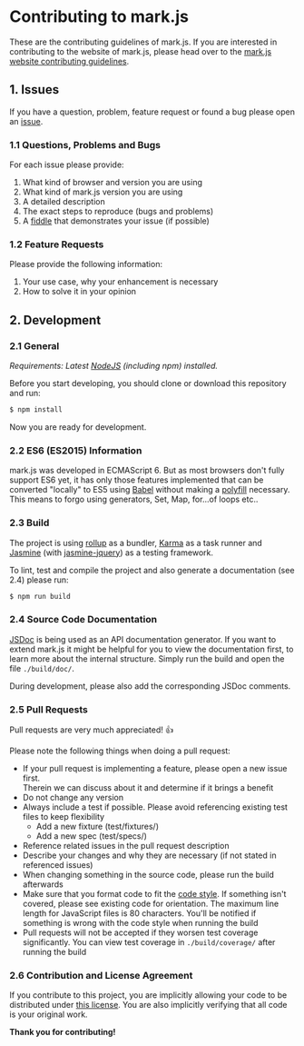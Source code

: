 # Contributing to mark.js

These are the contributing guidelines of mark.js. If you are interested in contributing to the website of mark.js, please head over to the [mark.js website contributing guidelines][markjs-website-contributing].

## 1. Issues

If you have a question, problem, feature request or found a bug please open an [issue][issue].

### 1.1 Questions, Problems and Bugs

For each issue please provide:

1. What kind of browser and version you are using
2. What kind of mark.js version you are using
3. A detailed description
4. The exact steps to reproduce (bugs and problems)
5. A [fiddle][jsfiddle] that demonstrates your issue (if possible)

### 1.2 Feature Requests

Please provide the following information:

1. Your use case, why your enhancement is necessary
2. How to solve it in your opinion

## 2. Development

### 2.1 General

_Requirements: Latest [NodeJS][nodejs] (including npm) installed._

Before you start developing, you should clone or download this repository and run:

```bash
$ npm install
```

Now you are ready for development.

### 2.2 ES6 (ES2015) Information

mark.js was developed in ECMAScript 6. But as most browsers don't fully support ES6 yet, it has only those features implemented that can be converted "locally" to ES5 using [Babel][babel] without making a [polyfill][babel-polyfill] necessary. This means to forgo using generators, Set, Map, for...of loops etc..  

### 2.3 Build

The project is using [rollup][rollup] as a bundler, [Karma][karma] as a task runner and [Jasmine][jasmine] (with [jasmine-jquery][jasmine-jquery]) as a testing framework.

To lint, test and compile the project and also generate a documentation (see 2.4) please run:

```bash
$ npm run build
```

### 2.4 Source Code Documentation

[JSDoc][jsdoc] is being used as an API documentation generator. If you want to extend mark.js it might be helpful for you to view the documentation first, to learn more about the internal structure. Simply run the build and open the file `./build/doc/`.

During development, please also add the corresponding JSDoc comments.

### 2.5 Pull Requests

Pull requests are very much appreciated! :thumbsup:

Please note the following things when doing a pull request:

- If your pull request is implementing a feature, please open a new issue first.  
  Therein we can discuss about it and determine if it brings a benefit
- Do not change any version
- Always include a test if possible. Please avoid referencing existing test
  files to keep flexibility
  - Add a new fixture (test/fixtures/)
  - Add a new spec (test/specs/)
- Reference related issues in the pull request description
- Describe your changes and why they are necessary
  (if not stated in referenced issues)
- When changing something in the source code, please run the build afterwards
- Make sure that you format code to fit the [code style][code-style]. If something isn't covered, please see existing code for orientation. The maximum line length for JavaScript files is 80 characters. You'll be notified if something is wrong with the code style when running the build
- Pull requests will not be accepted if they worsen test coverage significantly. You can view test coverage in `./build/coverage/` after running the build

### 2.6 Contribution and License Agreement

If you contribute to this project, you are implicitly allowing your code to be distributed under [this license][license]. You are also implicitly verifying that all code is your original work.

__Thank you for contributing!__

[markjs-website-contributing]: https://github.com/julmot/mark.js/blob/website/CONTRIBUTING.md
[issue]: https://github.com/julmot/mark.js/issues/new
[jsfiddle]: https://jsfiddle.net
[nodejs]: https://nodejs.org/en/
[bower]: http://bower.io/
[rollup]: https://rollupjs.org/
[karma]: http://karma-runner.github.io/latest/index.html
[jasmine]: http://jasmine.github.io/
[jasmine-jquery]: https://github.com/velesin/jasmine-jquery
[jsdoc]: http://usejsdoc.org/about-getting-started.html
[babel-polyfill]: https://babeljs.io/docs/usage/polyfill/
[babel]: https://babeljs.io/
[code-style]: https://github.com/julmot/mark.js/blob/master/.jsbeautifyrc
[license]: https://raw.githubusercontent.com/julmot/mark.js/master/LICENSE
